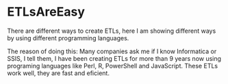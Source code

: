 # ETLsAreEasy
There are different ways to create ETLs, here I am showing different ways by using different programming languages.

The reason of doing this: 
Many companies ask me if I know Informatica or SSIS, I tell them, I have been creating ETLs for more than 9 years now using programing languages like Perl, R, PowerShell and JavaScript.
These ETLs work well, they are fast and eficient. 

